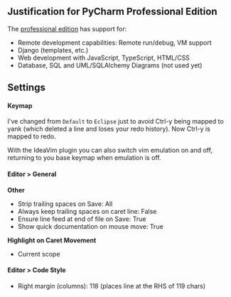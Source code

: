 ## Justification for PyCharm Professional Edition

The [professional edition](https://www.jetbrains.com/pycharm/features/editions_comparison_matrix.html) has support for:
* Remote development capabilities: Remote run/debug, VM support
* Django (templates, etc.)
* Web development with JavaScript, TypeScript, HTML/CSS
* Database, SQL and UML/SQLAlchemy Diagrams (not used yet)

## Settings

#### Keymap
I've changed from `Default` to `Eclipse` just to avoid Ctrl-y being mapped to yank (which deleted a line and loses your redo history). Now Ctrl-y is mapped to redo.

With the IdeaVim plugin you can also switch vim emulation on and off, returning to you base keymap when emulation is off.

#### Editor > General
**Other**
* Strip trailing spaces on Save: All
* Always keep trailing spaces on caret line: False
* Ensure line feed at end of file on Save: True
* Show quick documentation on mouse move: True

**Highlight on Caret Movement**
* Current scope

#### Editor > Code Style
* Right margin (columns): 118 (places line at the RHS of 119 chars)
